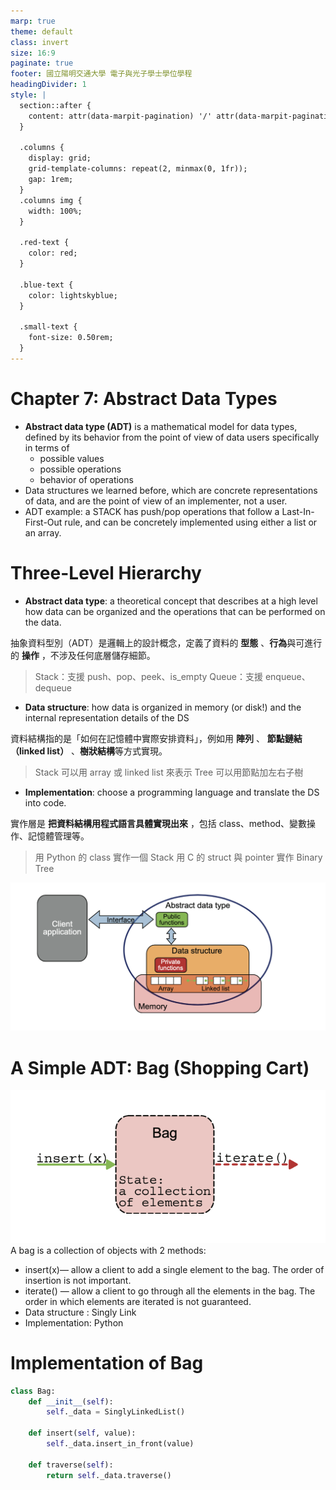 ```yaml
---
marp: true
theme: default
class: invert
size: 16:9
paginate: true
footer: 國立陽明交通大學 電子與光子學士學位學程
headingDivider: 1
style: |
  section::after {
    content: attr(data-marpit-pagination) '/' attr(data-marpit-pagination-total);
  }
  
  .columns {
    display: grid;
    grid-template-columns: repeat(2, minmax(0, 1fr));
    gap: 1rem;
  }
  .columns img {
    width: 100%;
  }

  .red-text {
    color: red;
  }
  
  .blue-text {
    color: lightskyblue;  
  }

  .small-text {
    font-size: 0.50rem;
  }
---
```

# Chapter 7: Abstract Data Types

- **Abstract data type (ADT)** is a mathematical model for data types, defined by its behavior from the point of view of data users specifically in terms of
  - possible values
  - possible operations
  - behavior of operations
- Data structures we learned before, which are concrete representations of data, and are the point of view of an implementer, not a user.
- ADT example: a STACK has push/pop operations that follow a Last-In-First-Out rule, and can be concretely implemented using either a list or an array.

# Three-Level Hierarchy

- **Abstract data type**: a theoretical concept that describes at a high level how data can be organized and the operations that can be performed on the data.

抽象資料型別（ADT）是邏輯上的設計概念，定義了資料的 **型態** 、**行為**與可進行的 **操作** ，不涉及任何底層儲存細節。

> Stack：支援 push、pop、peek、is_empty
> Queue：支援 enqueue、dequeue

- **Data structure**: how data is organized in memory (or disk!) and the internal representation details of the DS

資料結構指的是「如何在記憶體中實際安排資料」，例如用 **陣列** 、 **節點鏈結（linked list）** 、**樹狀結構**等方式實現。

> Stack 可以用 array 或 linked list 來表示
> Tree 可以用節點加左右子樹

- **Implementation**: choose a programming language and translate the DS into code.

實作層是 **把資料結構用程式語言具體實現出來** ，包括 class、method、變數操作、記憶體管理等。

> 用 Python 的 class 實作一個 Stack
> 用 C 的 struct 與 pointer 實作 Binary Tree

![bg right:40% w:90%](files/image/abstract_data_type.png)

# A Simple ADT: Bag (Shopping Cart)

![bg right:35% w:90%](files/image/bag_diagram.png)
A bag is a collection of objects with 2 methods:

- insert(x)— allow a client to add a single element to the bag. The order of insertion is not important.
- iterate() — allow a client to go through all the elements in the bag. The order in which elements are iterated is not guaranteed.
- Data structure : Singly Link
- Implementation: Python

# Implementation of Bag

```python
class Bag:
    def __init__(self):
        self._data = SinglyLinkedList()

    def insert(self, value):
        self._data.insert_in_front(value)

    def traverse(self):
        return self._data.traverse()    
```
